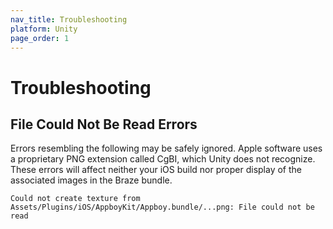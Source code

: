```yaml
---
nav_title: Troubleshooting
platform: Unity
page_order: 1
---
```


# Troubleshooting

## File Could Not Be Read Errors

Errors resembling the following may be safely ignored. Apple software uses a proprietary PNG extension called CgBI, which Unity does not recognize. These errors will affect neither your iOS build nor proper display of the associated images in the Braze bundle.

```
Could not create texture from Assets/Plugins/iOS/AppboyKit/Appboy.bundle/...png: File could not be read
```
